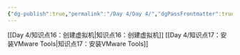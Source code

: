 ```yaml
---
{"dg-publish":true,"permalink":"/Day 4/Day 4/","dgPassFrontmatter":true}
---
```


[[Day 4/知识点16：创建虚拟机\|知识点16：创建虚拟机]]
[[Day 4/知识点17：安装VMware Tools\|知识点17：安装VMware Tools]]